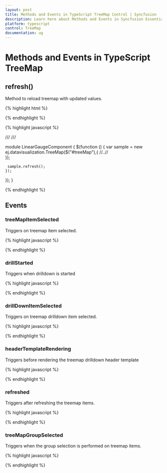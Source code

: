 ```yaml
---
layout: post
title: Methods and Events in TypeScript TreeMap Control | Syncfusion
description: Learn here about Methods and Events in Syncfusion Essential TypeScript TreeMap Control, its elements, and more.
platform: typescript
control: TreeMap
documentation: ug
---
```


# Methods and Events in TypeScript TreeMap

## refresh()


Method to reload treemap with updated values.



{% highlight html %}
 
<div id="treeMap"></div> 

{% endhighlight %}


{% highlight javascript %}

/// <reference path="tsfiles/jquery.d.ts" />
/// <reference path="tsfiles/ej.web.all.d.ts" />

module LinearGaugeComponent {
    $(function () {
        var sample = new ej.datavisualization.TreeMap($("#treeMap"),{
        //..//   
        });
 
     sample.refresh(); 
    });
});
}

{% endhighlight %}



## Events

### treeMapItemSelected


Triggers on treemap item selected.


{% highlight javascript %}

<script>

//treeMapItemSelected event for tree map
  $(function () {
        var sample = new ej.datavisualization.TreeMap($("#treeMap"), {
              treeMapItemSelected: function () {
                 //..//
                }
            });
        });
       
</script>

{% endhighlight %}

### drillStarted


Triggers when drilldown is started



{% highlight javascript %}

<script>

//drillStarted event for tree map
  $(function () {
        var sample = new ej.datavisualization.TreeMap($("#treeMap"), {
              drillStarted: function () {
                 //..//
                }
            });
        });
       
</script>

{% endhighlight %}

### drillDownItemSelected


Triggers on treemap  drilldown  item  selected.




{% highlight javascript %}

<script>

//drillDownItemSelected event for tree map
  $(function () {
        var sample = new ej.datavisualization.TreeMap($("#treeMap"), {
              drillDownItemSelected: function () {
                 //..//
                }
            });
        });
       
</script>

{% endhighlight %}

### headerTemplateRendering


Triggers before rendering the treemap drilldown header template



{% highlight javascript %}

<script>

//headerTemplateRendering event for tree map
  $(function () {
        var sample = new ej.datavisualization.TreeMap($("#treeMap"), {
              headerTemplateRendering: function () {
                 //..//
                }
            });
        });
       
</script>

{% endhighlight %}


### refreshed


Triggers after refreshing the treemap items.


 
{% highlight javascript %}

<script>

//refreshed event for tree map
  $(function () {
        var sample = new ej.datavisualization.TreeMap($("#treeMap"), {
              refreshed: function () {
                 //..//
                }
            });
        });
       
</script>

{% endhighlight %}


### treeMapGroupSelected


Triggers when the group selection is performed on treemap items.


{% highlight javascript %}

<script>

//treeMapGroupSelected event for tree map
  $(function () {
        var sample = new ej.datavisualization.TreeMap($("#treeMap"), {
              treeMapGroupSelected: function () {
                 //..//
                }
            });
        });
       
</script>

{% endhighlight %}

